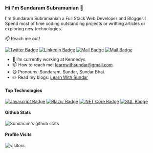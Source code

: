 ### Hi I'm Sundaram Subramanian 👋

I'm Sundaram Subramanian a Full Stack Web Developer and Blogger. I Spend most of time coding outstanding projects or writting articles or exploring new technologies.

:mailbox: Reach me out!

[![Twitter Badge](https://img.shields.io/badge/-@IamSundarBhai-1ca0f1?style=flat&labelColor=1ca0f1&logo=twitter&logoColor=white&link=https://twitter.com/IamSundarBhai)](https://twitter.com/IamSundarBhai) [![Linkedin Badge](https://img.shields.io/badge/-Sundaram%20Subramanian-0e76a8?style=flat&labelColor=0e76a8&logo=linkedin&logoColor=white)](https://www.linkedin.com/in/iamsundarbhai/) [![Mail Badge](https://img.shields.io/badge/-IamSundarBhai-e84393?style=flat&labelColor=e84393&logo=instagram&logoColor=white)](https://www.instagram.com/iamsundarbhai/) [![Mail Badge](https://img.shields.io/badge/-Learn%20With%20Sundar-c0392b?style=flat&labelColor=c0392b&logo=gmail&logoColor=white)](mailto:learnwithsundar@gmail.com)
- 🔭 I’m currently working at Kennedys
- 📫 How to reach me: learnwithsundar@gmail.com.
- 😄 Pronouns: Sundaram, Sundar, Sundar Bhai.
- ✏️   Read my blogs: [Learn With Sundar](https://learnwithsundar.com/)

#### Top Technologies

<!-- TODO: Make technologies links takes you to repositories -->

[![Javascript Badge](https://img.shields.io/badge/-Javascript-F0DB4F?style=for-the-badge&labelColor=black&logo=javascript&logoColor=F0DB4F)](#) [![Blazor Badge](https://img.shields.io/badge/-blazor-61DBFB?style=for-the-badge&labelColor=black&logo=blazor&logoColor=61DBFB)](#) [![.NET Core Badge](https://img.shields.io/badge/-.net%20core-007acc?style=for-the-badge&labelColor=black&logo=.net&logoColor=007acc)](#) [![SQL Badge](https://img.shields.io/badge/-SQL%20Server-e535ab?style=for-the-badge&labelColor=black&logo=microsoft-sql-server&logoColor=e535ab)](#)


#### Github Stats

![Sundaram's github stats](https://github-readme-stats.vercel.app/api?username=SundaramSubramanian&count_private=true&theme=tokyonight&hide=contribs,prs)

#### Profile Visits 

![visitors](https://visitor-badge.glitch.me/badge?page_id=SundaramSubramanian)

